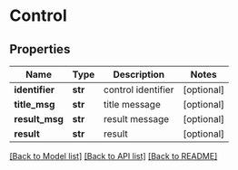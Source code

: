 # Control

## Properties
Name | Type | Description | Notes
------------ | ------------- | ------------- | -------------
**identifier** | **str** | control identifier | [optional] 
**title_msg** | **str** | title message | [optional] 
**result_msg** | **str** | result message | [optional] 
**result** | **str** | result | [optional] 

[[Back to Model list]](../README.md#documentation-for-models) [[Back to API list]](../README.md#documentation-for-api-endpoints) [[Back to README]](../README.md)


